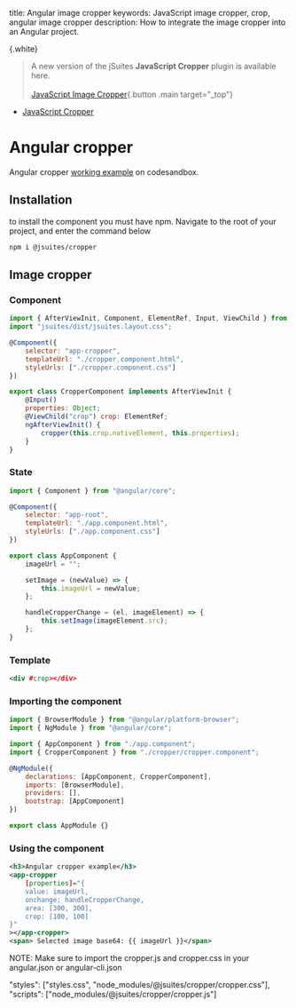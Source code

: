 title: Angular image cropper
keywords: JavaScript image cropper, crop, angular image cropper
description: How to integrate the image cropper into an Angular project.

{.white}
> A new version of the jSuites **JavaScript Cropper** plugin is available here.
> <br><br>
> [JavaScript Image Cropper](/docs/image-cropper){.button .main target="_top"}

* [JavaScript Cropper](/docs/v4/image-cropper)

Angular cropper
===============

Angular cropper [working example](https://codesandbox.io/s/angular-image-cropper-wc7s8k) on codesandbox.

  

Installation
------------

to install the component you must have npm. Navigate to the root of your project, and enter the command below

```bash
npm i @jsuites/cropper
```
  

Image cropper
-----------------

### Component

```javascript
import { AfterViewInit, Component, ElementRef, Input, ViewChild } from "@angular/core";
import "jsuites/dist/jsuites.layout.css";

@Component({
    selector: "app-cropper",
    templateUrl: "./cropper.component.html",
    styleUrls: ["./cropper.component.css"]
})

export class CropperComponent implements AfterViewInit {
    @Input()
    properties: Object;
    @ViewChild("crop") crop: ElementRef;
    ngAfterViewInit() {
        cropper(this.crop.nativeElement, this.properties);
    }
} 
```

### State

```javascript
import { Component } from "@angular/core";

@Component({
    selector: "app-root",
    templateUrl: "./app.component.html",
    styleUrls: ["./app.component.css"]
})

export class AppComponent {
    imageUrl = "";

    setImage = (newValue) => {
        this.imageUrl = newValue;
    };

    handleCropperChange = (el, imageElement) => {
        this.setImage(imageElement.src);
    };
}    
```

### Template

```xml
<div #crop></div>
```

### Importing the component

```javascript
import { BrowserModule } from "@angular/platform-browser";
import { NgModule } from "@angular/core";

import { AppComponent } from "./app.component";
import { CropperComponent } from "./cropper/cropper.component";

@NgModule({
    declarations: [AppComponent, CropperComponent],
    imports: [BrowserModule],
    providers: [],
    bootstrap: [AppComponent]
})

export class AppModule {}
```

### Using the component

```xml
<h3>Angular cropper example</h3>
<app-cropper
    [properties]="{
    value: imageUrl,
    onchange: handleCropperChange,
    area: [300, 300],
    crop: [100, 100]
}"
></app-cropper>
<span> Selected image base64: {{ imageUrl }}</span>
```

NOTE: Make sure to import the cropper.js and cropper.css in your angular.json or angular-cli.json

"styles": ["styles.css", "node_modules/@jsuites/cropper/cropper.css"],
"scripts": ["node_modules/@jsuites/cropper/cropper.js"]
